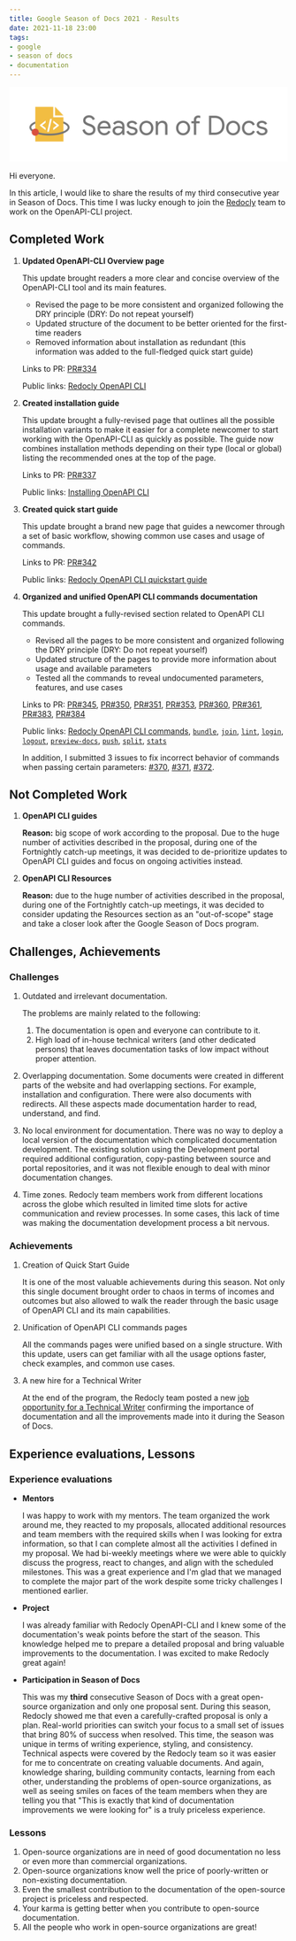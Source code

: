 ```yaml
---
title: Google Season of Docs 2021 - Results
date: 2021-11-18 23:00
tags:
- google
- season of docs
- documentation
---
```


![Season of Docs 2021](/images/2021/season-of-docs-logo.png)

Hi everyone.

In this article, I would like to share the results of my third consecutive year in Season of Docs. This time I was lucky enough to join the [Redocly](https://redoc.ly/gsod#technical-writer-hiring-update) team to work on the OpenAPI-CLI project.

## Completed Work

1. **Updated OpenAPI-CLI Overview page**
 
    This update brought readers a more clear and concise overview of the OpenAPI-CLI tool and its main features.

    * Revised the page to be more consistent and organized following the DRY principle (DRY: Do not repeat yourself)
    * Updated structure of the document to be better oriented for the first-time readers
    * Removed information about installation as redundant (this information was added to the full-fledged quick start guide)

    Links to PR: [PR#334](https://github.com/Redocly/openapi-cli/pull/334)
    
    Public links: [Redocly OpenAPI CLI](https://redoc.ly/docs/cli/)

1. **Created installation guide**
 
    This update brought a fully-revised page that outlines all the possible installation variants to make it easier for a complete newcomer to start working with the OpenAPI-CLI as quickly as possible. The guide now combines installation methods depending on their type (local or global) listing the recommended ones at the top of the page.

    Links to PR: [PR#337](https://github.com/Redocly/openapi-cli/pull/337)

    Public links: [Installing OpenAPI CLI](https://redoc.ly/docs/cli/installation/)

1. **Created quick start guide**
 
    This update brought a brand new page that guides a newcomer through a set of basic workflow, showing common use cases and usage of commands.

    Links to PR: [PR#342](https://github.com/Redocly/openapi-cli/pull/342)

    Public links: [Redocly OpenAPI CLI quickstart guide](https://redoc.ly/docs/cli/quickstart/)

1. **Organized and unified OpenAPI CLI commands documentation**

    This update brought a fully-revised section related to OpenAPI CLI commands.

    * Revised all the pages to be more consistent and organized following the DRY principle (DRY: Do not repeat yourself)
    * Updated structure of the pages to provide more information about usage and available parameters
    * Tested all the commands to reveal undocumented parameters, features, and use cases

    Links to PR: [PR#345](https://github.com/Redocly/openapi-cli/pull/345), [PR#350](https://github.com/Redocly/openapi-cli/pull/350), [PR#351](https://github.com/Redocly/openapi-cli/pull/351), [PR#353](https://github.com/Redocly/openapi-cli/pull/353), [PR#360](https://github.com/Redocly/openapi-cli/pull/360), [PR#361](https://github.com/Redocly/openapi-cli/pull/361), [PR#383](https://github.com/Redocly/openapi-cli/pull/383), [PR#384](https://github.com/Redocly/openapi-cli/pull/384)

    Public links: [Redocly OpenAPI CLI commands](https://redoc.ly/docs/cli/commands/), [`bundle`](https://redoc.ly/docs/cli/commands/bundle/), [`join`](https://redoc.ly/docs/cli/commands/join/), [`lint`](https://redoc.ly/docs/cli/commands/lint/), [`login`](https://redoc.ly/docs/cli/commands/login/), [`logout`](https://redoc.ly/docs/cli/commands/logout/), [`preview-docs`](https://redoc.ly/docs/cli/commands/preview-docs/), [`push`](https://github.com/Redocly/openapi-cli/pull/363), [`split`](https://redoc.ly/docs/cli/commands/split/), [`stats`](https://redoc.ly/docs/cli/commands/stats/)
 
    In addition, I submitted 3 issues to fix incorrect behavior of commands when passing certain parameters: [#370](https://github.com/Redocly/openapi-cli/issues/370), [#371](https://github.com/Redocly/openapi-cli/issues/371), [#372](https://github.com/Redocly/openapi-cli/issues/372).

## Not Completed Work

1. **OpenAPI CLI guides**
 
    **Reason:** big scope of work according to the proposal. Due to the huge number of activities described in the proposal, during one of the Fortnightly catch-up meetings, it was decided to de-prioritize updates to OpenAPI CLI guides and focus on ongoing activities instead.

1. **OpenAPI CLI Resources**

    **Reason:** due to the huge number of activities described in the proposal, during one of the Fortnightly catch-up meetings, it was decided to consider updating the Resources section as an "out-of-scope" stage and take a closer look after the Google Season of Docs program.

## Challenges, Achievements

### Challenges

1. Outdated and irrelevant documentation.

    The problems are mainly related to the following:

    1. The documentation is open and everyone can contribute to it.
    1. High load of in-house technical writers (and other dedicated persons) that leaves documentation tasks of low impact without proper attention.

1. Overlapping documentation. Some documents were created in different parts of the website and had overlapping sections. For example, installation and configuration. There were also documents with redirects. All these aspects made documentation harder to read, understand, and find.
1. No local environment for documentation. There was no way to deploy a local version of the documentation which complicated documentation development. The existing solution using the Development portal required additional configuration, copy-pasting between source and portal repositories, and it was not flexible enough to deal with minor documentation changes.
1. Time zones. Redocly team members work from different locations across the globe which resulted in limited time slots for active communication and review processes. In some cases, this lack of time was making the documentation development process a bit nervous.

### Achievements

1. Creation of Quick Start Guide

    It is one of the most valuable achievements during this season. Not only this single document brought order to chaos in terms of incomes and outcomes but also allowed to walk the reader through the basic usage of OpenAPI CLI and its main capabilities.

1. Unification of OpenAPI CLI commands pages

    All the commands pages were unified based on a single structure. With this update, users can get familiar with all the usage options faster, check examples, and common use cases.

1. A new hire for a Technical Writer

    At the end of the program, the Redocly team posted a new [job opportunity for a Technical Writer](https://redoc.ly/careers#technical-writer) confirming the importance of documentation and all the improvements made into it during the Season of Docs.

## Experience evaluations, Lessons

### Experience evaluations

* **Mentors**

  I was happy to work with my mentors. The team organized the work around me, they reacted to my proposals, allocated additional resources and team members with the required skills when I was looking for extra information, so that I can complete almost all the activities I defined in my proposal. We had bi-weekly meetings where we were able to quickly discuss the progress, react to changes, and align with the scheduled milestones. This was a great experience and I'm glad that we managed to complete the major part of the work despite some tricky challenges I mentioned earlier.

* **Project**

  I was already familiar with Redocly OpenAPI-CLI and I knew some of the documentation's weak points before the start of the season. This knowledge helped me to prepare a detailed proposal and bring valuable improvements to the documentation. I was excited to make Redocly great again!

* **Participation in Season of Docs**

  This was my **third** consecutive Season of Docs with a great open-source organization and only one proposal sent. During this season, Redocly showed me that even a carefully-crafted proposal is only a plan. Real-world priorities can switch your focus to a small set of issues that bring 80% of success when resolved. This time, the season was unique in terms of writing experience, styling, and consistency. Technical aspects were covered by the Redocly team so it was easier for me to concentrate on creating valuable documents. And again, knowledge sharing, building community contacts, learning from each other, understanding the problems of open-source organizations, as well as seeing smiles on faces of the team members when they are telling you that "This is exactly that kind of documentation improvements we were looking for" is a truly priceless experience.

### Lessons

1. Open-source organizations are in need of good documentation no less or even more than commercial organizations.
1. Open-source organizations know well the price of poorly-written or non-existing documentation.
1. Even the smallest contribution to the documentation of the open-source project is priceless and respected.
1. Your karma is getting better when you contribute to open-source documentation.
1. All the people who work in open-source organizations are great!